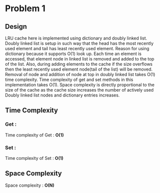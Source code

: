# Problem 1
## Design
LRU cache here is implemented using dictionary and doubly linked list. Doubly linked list is setup in such way that the head has the most recently used element and tail has least recently used element. Reason for using dictionary because it supports O(1) look up. Each time an element is accessed, that element node in linked list is removed and added to the top of the list. Also, during adding elements to the cache if the size overflows then the least recently used element node(tail of the list) will be removed. Removal of node and addition of node at top in doubly linked list takes O(1) time complexity. Time complexity of get and set methods in this implementation takes O(1). Space complexity is directly proportional to the size of the cache as the cache size increases the number of actively used Doubly linked list nodes and dictionary entries increases. 
## Time Complexity
### Get :
Time complexity of Get : **O(1)**
### Set :
Time complexity of Set : **O(1)**
## Space Complexity
Space complexity : **O(N)**